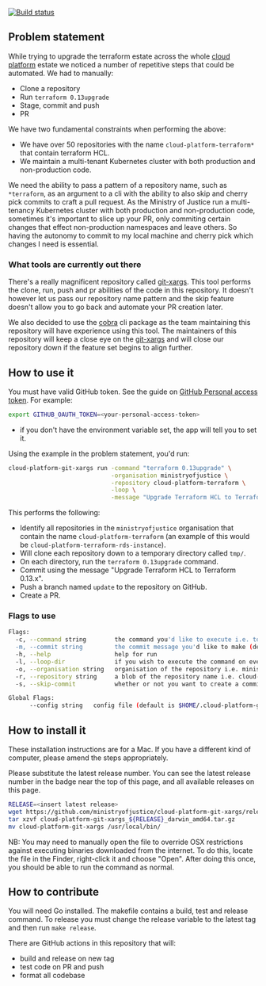 [![Build status](https://github.com/ministryofjustice/cloud-platform-git-xargs/actions/workflows/release.yaml/badge.svg)](https://github.com/ministryofjustice/cloud-platform-git-xargs/actions/workflows/release.yaml)

## Problem statement

While trying to upgrade the terraform estate across the whole [cloud platform](https://github.com/ministryofjustice/cloud-platform) estate we noticed a number of repetitive steps that could be automated. We had to manually:

- Clone a repository
- Run `terraform 0.13upgrade`
- Stage, commit and push
- PR

We have two fundamental constraints when performing the above:

- We have over 50 repositories with the name `cloud-platform-terraform*` that contain terraform HCL.
- We maintain a multi-tenant Kubernetes cluster with both production and non-production code.

We need the ability to pass a pattern of a repository name, such as `*terraform`, as an argument to a cli with the ability to also skip and cherry pick commits to craft a pull request. As the Ministry of Justice run a multi-tenancy Kubernetes cluster with both production and non-production code, sometimes it's important to slice up your PR, only commiting certain changes that effect non-production namespaces and leave others. So having the autonomy to commit to my local machine and cherry pick which changes I need is essential.

### What tools are currently out there

There's a really magnificent repository called [git-xargs](https://github.com/gruntwork-io/git-xargs/). This tool performs the clone, run, push and pr abilities of the code in this repository. It doesn't however let us pass our repository name pattern and the skip feature doesn't allow you to go back and automate your PR creation later.

We also decided to use the [cobra](https://github.com/spf13/cobra) cli package as the team maintaining this repository will have experience using this tool. The maintainers of this repository will keep a close eye on the [git-xargs](https://github.com/gruntwork-io/git-xargs/) and will close our repository down if the feature set begins to align further.

## How to use it

You must have valid GitHub token. See the guide on [GitHub Personal access token](https://docs.github.com/en/github/authenticating-to-github/keeping-your-account-and-data-secure/creating-a-personal-access-token). For example:

```bash
export GITHUB_OAUTH_TOKEN=<your-personal-access-token>
```

* if you don't have the environment variable set, the app will tell you to set it.

Using the example in the problem statement, you'd run:

```bash
cloud-platform-git-xargs run -command "terraform 0.13upgrade" \
                             -organisation ministryofjustice \
                             -repository cloud-platform-terraform \
                             -loop \
                             -message "Upgrade Terraform HCL to Terraform 0.13.x"
```

This performs the following:

- Identify all repositories in the `ministryofjustice` organisation that contain the name `cloud-platform-terraform` (an example of this would be `cloud-platform-terraform-rds-instance`). 
- Will clone each repository down to a temporary directory called `tmp/`. 
- On each directory, run the `terraform 0.13upgrade` command.
- Commit using the message "Upgrade Terraform HCL to Terraform 0.13.x".
- Push a branch named `update` to the repository on GitHub.
- Create a PR.

### Flags to use

```bash
Flags:
  -c, --command string        the command you'd like to execute i.e. touch file
  -m, --commit string         the commit message you'd like to make (default "perform command on repository")
  -h, --help                  help for run
  -l, --loop-dir              if you wish to execute the command on every directory in repository.
  -o, --organisation string   organisation of the repository i.e. ministryofjustice (default "ministryofjustice")
  -r, --repository string     a blob of the repository name i.e. cloud-platform-terraform (default "cloud-platform-environments")
  -s, --skip-commit           whether or not you want to create a commit and PR.

Global Flags:
      --config string   config file (default is $HOME/.cloud-platform-git-xargs.yaml)
```

## How to install it

These installation instructions are for a Mac. If you have a different kind of computer, please amend the steps appropriately.

Please substitute the latest release number. You can see the latest release number in the badge near the top of this page, and all available releases on this page.

```bash
RELEASE=<insert latest release>
wget https://github.com/ministryofjustice/cloud-platform-git-xargs/releases/download/${RELEASE}/cloud-platform-git-xargs_${RELEASE}_darwin_amd64.tar.gz
tar xzvf cloud-platform-git-xargs_${RELEASE}_darwin_amd64.tar.gz
mv cloud-platform-git-xargs /usr/local/bin/
```

NB: You may need to manually open the file to override OSX restrictions against executing binaries downloaded from the internet. To do this, locate the file in the Finder, right-click it and choose "Open". After doing this once, you should be able to run the command as normal.

## How to contribute

You will need Go installed. The makefile contains a build, test and release command. To release you must change the release variable to the latest tag and then run `make release`.

There are GitHub actions in this repository that will:
- build and release on new tag
- test code on PR and push
- format all codebase
